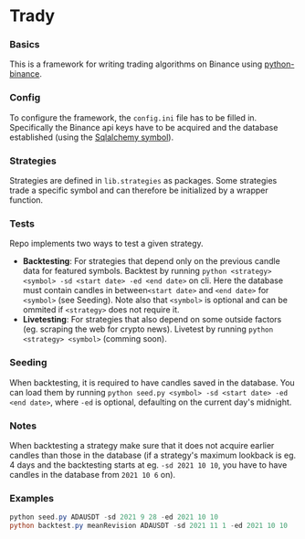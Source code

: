 # Trady


### Basics
This is a framework for writing trading algorithms on Binance using [python-binance](https://python-binance.readthedocs.io/en/latest/). 

### Config
To configure the framework, the `config.ini` file has to be filled in. Specifically the Binance api keys have to be acquired and the database established (using the [Sqlalchemy symbol](https://www.tutorialspoint.com/sqlalchemy/sqlalchemy_core_connecting_to_database.htm)).

### Strategies
Strategies are defined in `lib.strategies` as packages. Some strategies trade a specific symbol and can therefore be initialized by a wrapper function.

### Tests
Repo implements two ways to test a given strategy.

- **Backtesting**: For strategies that depend only on the previous candle data for featured symbols. Backtest by running `python <strategy> <symbol> -sd <start date> -ed <end date>` on cli. Here the database must contain candles in between`<start date>` and `<end date>` for `<symbol>`  (see Seeding). Note also that `<symbol>` is optional and can be ommited if `<strategy>` does not require it.
- **Livetesting**: For strategies that also depend on some outside factors (eg. scraping the web for crypto news). Livetest by running `python <strategy> <symbol>` (comming soon).

### Seeding
When backtesting, it is required to have candles saved in the database. You can load them by running `python seed.py <symbol> -sd <start date> -ed <end date>`, where `-ed` is optional, defaulting on the current day's midnight. 

### Notes

When backtesting a strategy make sure that it does not acquire earlier candles than those in the database (if a strategy's maximum lookback is eg. 4 days and the backtesting starts at eg. `-sd 2021 10 10`, you have to have candles in the database from `2021 10 6` on).

### Examples

```powershell
python seed.py ADAUSDT -sd 2021 9 28 -ed 2021 10 10
python backtest.py meanRevision ADAUSDT -sd 2021 11 1 -ed 2021 10 10
```